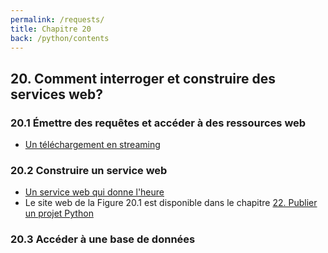 ```yaml
---
permalink: /requests/
title: Chapitre 20
back: /python/contents
---
```


## 20. Comment interroger et construire des services web?

### 20.1 Émettre des requêtes et accéder à des ressources web

- [Un téléchargement en streaming](stream_download)

### 20.2 Construire un service web

- [Un service web qui donne l'heure](time)
- Le site web de la Figure 20.1 est disponible dans le chapitre [22. Publier un projet Python](../packaging/)

### 20.3 Accéder à une base de données
